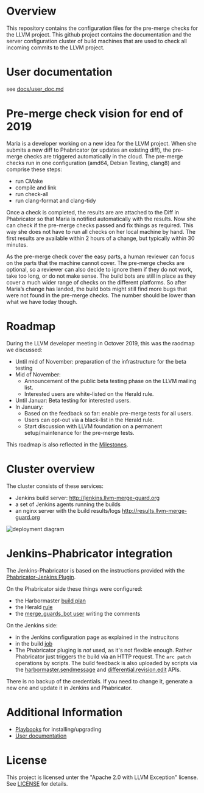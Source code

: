 # Overview

This repository contains the configuration files for the pre-merge checks for the LLVM project. This github project contains the documentation and the server configuration cluster of build machines that are used to check all incoming commits to the LLVM project.

# User documentation
see [docs/user_doc.md](docs/user_doc.md)

# Pre-merge check vision for end of 2019
Maria is a developer working on a new idea for the LLVM project. When she submits a new diff to Phabricator (or updates an existing diff), the pre-merge checks are triggered automatically in the cloud. The pre-merge checks run in one configuration (amd64, Debian Testing, clang8) and comprise these steps:

* run CMake
* compile and link
* run check-all
* run clang-format and clang-tidy

Once a check is completed, the results are are attached to the Diff in Phabricator so that Maria is notified automatically with the results. Now she can check if the pre-merge checks passed and fix things as required. This way she does not have to run all checks on her local machine by hand. The first results are available within 2 hours of a change, but typically within 30 minutes.

As the pre-merge check cover the easy parts, a human reviewer can focus on the parts that the machine cannot cover. The pre-merge checks are optional, so a reviewer can also decide to ignore them if they do not work, take too long, or do not make sense. 
The build bots are still in place as they cover a much wider range of checks on the different platforms. So after Maria’s change has landed, the build bots might still find more bugs that were not found in the pre-merge checks. The number should be lower than what we have today though.

# Roadmap

During the LLVM developer meeting in Octover 2019, this was the raodmap we discussed:
* Until mid of November: preparation of the infrastructure for the beta testing
* Mid of November:
  * Announcement of the public beta testing phase on the LLVM mailing list.
  * Interested users are white-listed on the Herald rule.
* Until Januar: Beta testing for interested users.
* In January: 
  * Based on the feedback so far: enable pre-merge tests for all users.
  * Users can opt-out via a black-list in the Herald rule.
  * Start discussion with LLVM foundation on a permanent setup/maintenance for the pre-merge tests.

This roadmap is also reflected in the [Milestones](https://github.com/google/llvm-premerge-checks/milestones?direction=asc&sort=due_date&state=open).

# Cluster overview

The cluster consists of these services:
* Jenkins build server: http://jenkins.llvm-merge-guard.org
* a set of Jenkins agents running the builds
* an nginx server with the build results/logs http://results.llvm-merge-guard.org

![deployment diagram](http://www.plantuml.com/plantuml/proxy?src=https://raw.githubusercontent.com/google/llvm-premerge-checks/master/docs/deployment.plantuml)

# Jenkins-Phabricator integration

The Jenkins-Phabricator is based on the instructions provided with the [Phabricator-Jenkins Plugin](https://github.com/uber/phabricator-jenkins-plugin).

On the Phabricator side these things were configured:
* the Harbormaster [build plan](https://reviews.llvm.org/harbormaster/plan/3/)
* the Herald [rule](https://reviews.llvm.org/H511)
* the [merge_guards_bot user](https://reviews.llvm.org/p/merge_guards_bot/) writing the comments

On the Jenkins side:
* in the Jenkins configuration page as explained in the instrucitons
* in the build [job](http://jenkins.llvm-merge-guard.org/job/Phabricator/)
* The Phabricator pluging is *not* used, as it's not flexible enough. Rather Phabricator just triggers the build via an HTTP request. The `arc patch` operations by scripts. The build feedback is also uploaded by scripts via the [harbormaster.sendmessage](https://secure.phabricator.com/conduit/method/harbormaster.sendmessage/) and [differential.revision.edit](https://secure.phabricator.com/conduit/method/differential.revision.edit/) APIs.

There is no backup of the credentials. If you need to change it, generate a new one and update it in Jenkins and Phabricator.

# Additional Information
* [Playbooks](docs/playbook.yaml) for installing/upgrading
* [User documentation](docs/user_doc.md)

# License
This project is licensed unter the "Apache 2.0 with LLVM Exception" license. See [LICENSE](LICENSE) for details.
